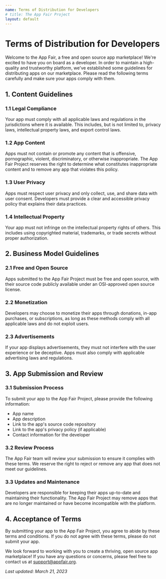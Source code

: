 ```yaml
---
name: Terms of Distribution for Developers
# title: The App Fair Project
layout: default
---
```


# Terms of Distribution for Developers

Welcome to the App Fair, a free and open source app marketplace! We're excited to have you on board as a developer. In order to maintain a high-quality and trustworthy platform, we've established some guidelines for distributing apps on our marketplace. Please read the following terms carefully and make sure your apps comply with them.

## 1. Content Guidelines

### 1.1 Legal Compliance

Your app must comply with all applicable laws and regulations in the jurisdictions where it is available. This includes, but is not limited to, privacy laws, intellectual property laws, and export control laws.

### 1.2 App Content

Apps must not contain or promote any content that is offensive, pornographic, violent, discriminatory, or otherwise inappropriate. The App Fair Project reserves the right to determine what constitutes inappropriate content and to remove any app that violates this policy.

### 1.3 User Privacy

Apps must respect user privacy and only collect, use, and share data with user consent. Developers must provide a clear and accessible privacy policy that explains their data practices.

### 1.4 Intellectual Property

Your app must not infringe on the intellectual property rights of others. This includes using copyrighted material, trademarks, or trade secrets without proper authorization.

## 2. Business Model Guidelines

### 2.1 Free and Open Source

Apps submitted to the App Fair Project must be free and open source, with their source code publicly available under an OSI-approved open source license.

### 2.2 Monetization

Developers may choose to monetize their apps through donations, in-app purchases, or subscriptions, as long as these methods comply with all applicable laws and do not exploit users.

### 2.3 Advertisements

If your app displays advertisements, they must not interfere with the user experience or be deceptive. Apps must also comply with applicable advertising laws and regulations.

## 3. App Submission and Review

### 3.1 Submission Process

To submit your app to the App Fair Project, please provide the following information:

- App name
- App description
- Link to the app's source code repository
- Link to the app's privacy policy (if applicable)
- Contact information for the developer

### 3.2 Review Process

The App Fair team will review your submission to ensure it complies with these terms. We reserve the right to reject or remove any app that does not meet our guidelines.

### 3.3 Updates and Maintenance

Developers are responsible for keeping their apps up-to-date and maintaining their functionality. The App Fair Project may remove apps that are no longer maintained or have become incompatible with the platform.

## 4. Acceptance of Terms

By submitting your app to the App Fair Project, you agree to abide by these terms and conditions. If you do not agree with these terms, please do not submit your app.

We look forward to working with you to create a thriving, open source app marketplace! If you have any questions or concerns, please feel free to contact us at [support@appfair.org](mailto:support@appfair.org).

*Last updated: March 21, 2023*
